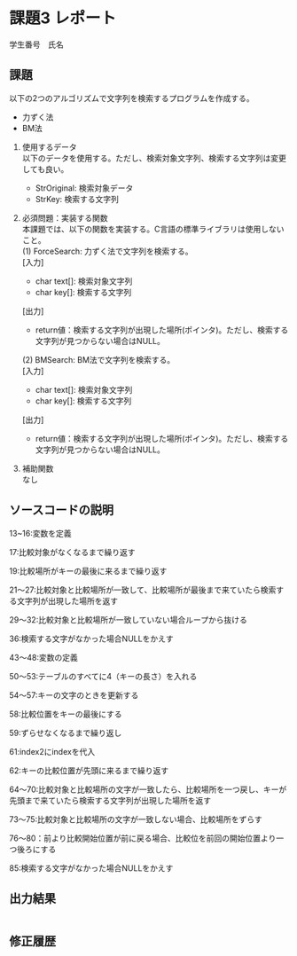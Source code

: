 # 課題3 レポート
学生番号　氏名


## 課題  

以下の2つのアルゴリズムで文字列を検索するプログラムを作成する。  
- 力ずく法
- BM法

1. 使用するデータ  
以下のデータを使用する。ただし、検索対象文字列、検索する文字列は変更しても良い。  
    - StrOriginal: 検索対象データ
    - StrKey: 検索する文字列

2. 必須問題：実装する関数  
本課題では、以下の関数を実装する。C言語の標準ライブラリは使用しないこと。  
    (1) ForceSearch: 力ずく法で文字列を検索する。  
    [入力]  
    - char text[]: 検索対象文字列  
    - char key[]: 検索する文字列  

    [出力]  
    - return値：検索する文字列が出現した場所(ポインタ)。ただし、検索する文字列が見つからない場合はNULL。  

    (2) BMSearch: BM法で文字列を検索する。  
    [入力]  
    - char text[]: 検索対象文字列  
    - char key[]: 検索する文字列  
 
    [出力]  
    - return値：検索する文字列が出現した場所(ポインタ)。ただし、検索する文字列が見つからない場合はNULL。  

3. 補助関数  
なし

## ソースコードの説明
13~16:変数を定義

17:比較対象がなくなるまで繰り返す

19:比較場所がキーの最後に来るまで繰り返す

21～27:比較対象と比較場所が一致して、比較場所が最後まで来ていたら検索する文字列が出現した場所を返す

29～32:比較対象と比較場所が一致していない場合ループから抜ける

36:検索する文字がなかった場合NULLをかえす

43～48:変数の定義

50～53:テーブルのすべてに4（キーの長さ）を入れる

54～57:キーの文字のときを更新する

58:比較位置をキーの最後にする

59:ずらせなくなるまで繰り返し

61:index2にindexを代入

62:キーの比較位置が先頭に来るまで繰り返す

64～70:比較対象と比較場所の文字が一致したら、比較場所を一つ戻し、キーが先頭まで来ていたら検索する文字列が出現した場所を返す

73～75:比較対象と比較場所の文字が一致しない場合、比較場所をずらす

76～80：前より比較開始位置が前に戻る場合、比較位を前回の開始位置より一つ後ろにする

85:検索する文字がなかった場合NULLをかえす


## 出力結果

```

```

## 修正履歴

